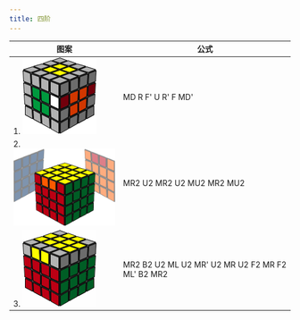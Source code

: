 ```yaml
---
title: 四阶
---
```


图案                      | 公式
-----                     | ----
1. ![](/attach/rubik/revenge1.gif) | MD R F' U R' F MD'
2. ![](/attach/rubik/revenge2.gif) | MR2 U2 MR2 U2 MU2 MR2 MU2
3. ![](/attach/rubik/revenge3.gif) | MR2 B2 U2 ML U2 MR' U2 MR U2 F2 MR F2 ML' B2 MR2
